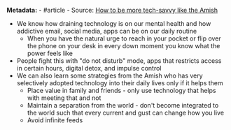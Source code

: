 **Metadata:**
	- #article 
	- Source: [How to be more tech-savvy like the Amish](https://psyche.co/ideas/to-be-more-tech-savvy-borrow-these-strategies-from-the-amish)
- We know how draining technology is on our mental health and how addictive email, social media, apps can be on our daily routine
	- When you have the natural urge to reach in your pocket or flip over the phone on your desk in every down moment you know what the power feels like
- People fight this with "do not disturb" mode, apps that restricts access in certain hours, digital detox, and impulse control
- We can also learn some strategies from the Amish who has very selectively adopted technology into their daily lives only if it helps them
	- Place value in family and friends - only use technology that helps with meeting that and not 
	- Maintain a separation from the world - don't become integrated to the world such that every current and gust can change how you live
	- Avoid infinite feeds